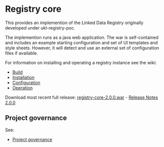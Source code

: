 # Registry core

This provides an implemention of the Linked Data Registry originally developed under ukl-registry-poc.

The implemention runs as a java web application. The war is self-contained and includes an example starting configuration and set of UI templates and style sheets. However, it will detect and use an external set of configuration files if available.

For information on installing and operating a registry instance see the wiki:
   * [Build](https://github.com/UKGovLD/registry-core/wiki/Build)
   * [Installation](https://github.com/UKGovLD/registry-core/wiki/Installation)
   * [Configuration](https://github.com/UKGovLD/registry-core/wiki/Configuration)
   * [Operation](https://github.com/UKGovLD/registry-core/wiki/Operation)
 
Download most recent full release: [registry-core-2.0.0.war](https://s3-eu-west-1.amazonaws.com/ukgovld/release/com/github/ukgovld/registry-core/2.0.0/registry-core-2.0.0.war) - 
[Release Notes 2.0.0](https://github.com/UKGovLD/registry-core/wiki/Release-2.0.0)

## Project governance

See:
   * [Project governance](https://github.com/der/ukl-registry-poc/wiki/Project-Governance)
